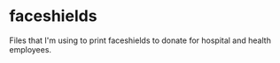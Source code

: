 # faceshields
Files that I'm using to print faceshields to donate for hospital and health employees.
